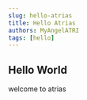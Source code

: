 ```yaml
---
slug: hello-atrias
title: Hello Atrias
authors: MyAngelATRI
tags: [hello]
---
```


## Hello World

welcome to atrias
